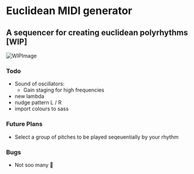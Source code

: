 # Euclidean MIDI generator
## A sequencer for creating euclidean polyrhythms [WIP]
![WIPImage](https://i.imgur.com/qRDU5EG.png)

### Todo
- Sound of oscillators:
  - Gain staging for high frequencies
- new lambda
- nudge pattern L / R 
- import colours to sass

### Future Plans
- Select a group of pitches to be played seqeuentially by your rhythm

### Bugs
- Not soo many 🤠
